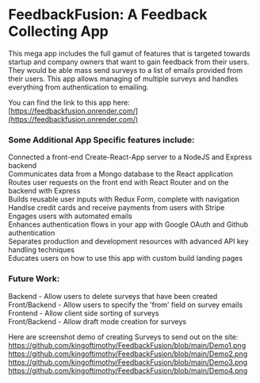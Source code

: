 # FeedbackFusion: A Feedback Collecting App  

This mega app includes the full gamut of features that is targeted towards startup and company owners that want to gain feedback from their users. They would be able mass send surveys to a list of emails provided from their users. This app allows managing of multiple surveys and handles everything from authentication to emailing.  

You can find the link to this app here: [https://feedbackfusion.onrender.com/](https://feedbackfusion.onrender.com/)

  
### Some Additional App Specific features include:
  
Connected a front-end Create-React-App server to a NodeJS and Express backend  
Communicates data from a Mongo database to the React application  
Routes user requests on the front end with React Router and on the backend with Express  
Builds reusable user inputs with Redux Form, complete with navigation  
Handlse credit cards and receive payments from users with Stripe  
Engages users with automated emails  
Enhances authentication flows in your app with Google OAuth and Github authentication  
Separates production and development resources with advanced API key handling techniques  
Educates users on how to use this app with custom build landing pages  
  
  
### Future Work:
  
Backend - Allow users to delete surveys that have been created  
Front/Backend - Allow users to specify the 'from' field on survey emails  
Frontend - Allow client side sorting of surveys  
Front/Backend - Allow draft mode creation for surveys  


Here are screenshot demo of creating Surveys to send out on the site: ![]()https://github.com/kingoftimothy/FeedbackFusion/blob/main/Demo1.png  
![]()https://github.com/kingoftimothy/FeedbackFusion/blob/main/Demo2.png  
![]()https://github.com/kingoftimothy/FeedbackFusion/blob/main/Demo3.png  
![]()https://github.com/kingoftimothy/FeedbackFusion/blob/main/Demo4.png
